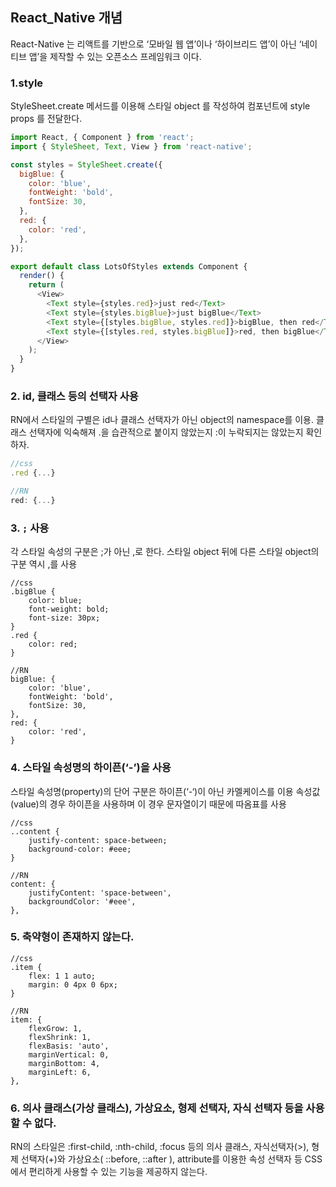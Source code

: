 ## React_Native 개념

React-Native 는 리액트를 기반으로 ‘모바일 웹 앱’이나 ‘하이브리드 앱’이 아닌 ‘네이티브 앱’을 제작할 수 있는 오픈소스 프레임워크 이다. 

### 1.style
StyleSheet.create 메서드를 이용해 스타일 object 를 작성하여 컴포넌트에 style props 를 전달한다. 

```javascript
import React, { Component } from 'react';
import { StyleSheet, Text, View } from 'react-native';

const styles = StyleSheet.create({
  bigBlue: {
    color: 'blue',
    fontWeight: 'bold',
    fontSize: 30,
  },
  red: {
    color: 'red',
  },
});

export default class LotsOfStyles extends Component {
  render() {
    return (
      <View>
        <Text style={styles.red}>just red</Text>
        <Text style={styles.bigBlue}>just bigBlue</Text>
        <Text style={[styles.bigBlue, styles.red]}>bigBlue, then red</Text>
        <Text style={[styles.red, styles.bigBlue]}>red, then bigBlue</Text>
      </View>
    );
  }
}
```


### 2. id, 클래스 등의 선택자 사용
RN에서 스타일의 구별은 id나 클래스 선택자가 아닌 object의 namespace를 이용.
클래스 선택자에 익숙해져 .을 습관적으로 붙이지 않았는지 :이 누락되지는 않았는지 확인하자. 

```javascript
//css
.red {...}

//RN
red: {...}
```

### 3. `;` 사용
각 스타일 속성의 구분은 ;가 아닌 ,로 한다. 
스타일 object 뒤에 다른 스타일 object의 구분 역시 ,를 사용

```css
//css
.bigBlue {
    color: blue;
    font-weight: bold;
    font-size: 30px;
}
.red {
    color: red;
}

//RN
bigBlue: {
    color: 'blue',
    fontWeight: 'bold',
    fontSize: 30,
},
red: { 
    color: 'red',
}
```

### 4. 스타일 속성명의 하이픈(‘-’)을 사용
스타일 속성명(property)의 단어 구분은 하이픈(‘-‘)이 아닌 카멜케이스를 이용
속성값(value)의 경우 하이픈을 사용하며 이 경우 문자열이기 때문에 따옴표를 사용

```css
//css
..content {
    justify-content: space-between;
    background-color: #eee;
}

//RN
content: {
    justifyContent: 'space-between',
    backgroundColor: '#eee',
},
```

### 5. 축약형이 존재하지 않는다.

```css
//css
.item {
    flex: 1 1 auto;
    margin: 0 4px 0 6px; 
}

//RN
item: {
    flexGrow: 1,
    flexShrink: 1,
    flexBasis: 'auto',
    marginVertical: 0,
    marginBottom: 4,
    marginLeft: 6,
},
```

### 6. 의사 클래스(가상 클래스), 가상요소, 형제 선택자, 자식 선택자 등을 사용할 수 없다.
RN의 스타일은 :first-child, :nth-child, :focus 등의 의사 클래스, 자식선택자(>), 형제 선택자(+)와 가상요소( ::before, ::after ), attribute를 이용한 속성 선택자 등 CSS에서 편리하게 사용할 수 있는 기능을 제공하지 않는다. 


